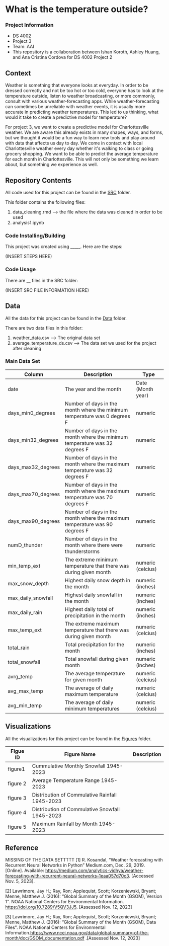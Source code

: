 # What is the temperature outside?

### Project Information
  - DS 4002
  - Project 3
  - Team: AAI
  - This repository is a collaboration between Ishan Koroth, Ashley Huang, and Ana Cristina Cordova for DS 4002 Project 2

## Context

Weather is something that everyone looks at everyday. In order to be dressed correctly and not be too hot or too cold, everyone has to look at the temperature outside, listen to weather broadcasting, or more commonly, consult with various weather-forecasting apps. While weather-forecasting can sometimes be unreliable with weather events, it is usually more accurate in predicting weather temperatures. This led to us thinking, what would it take to create a predictive model for temperature? 

  For project 3, we want to create a predictive model for Charlottesville weather. We are aware this already exists in many shapes, ways, and forms, but we thought it would be a fun way to learn new tools and play around with data that affects us day to day. We come in contact with local Charlottesville weather every day whether it's walking to class or going grocery shopping. We want to be able to predict the average temperature for each month in Charlottesville. This will not only be something we learn about, but something we experience as well. 


## Repository Contents 

All code used for this project can be found in the [SRC](https://github.com/ik4vrb/ds-4002-team-aai-project-3/tree/main/SRC) folder.

This folder contains the following files:
  1. data_cleaning.rmd --> the file where the data was cleaned in order to be used
  2. analysis1.ipynb
 
### Code Installing/Building

This project was created using _____. Here are the steps:

(INSERT STEPS HERE)

### Code Usage

There are __ files in the SRC folder:

(INSERT SRC FILE INFORMATION HERE)

## Data

All the data for this project can be found in the [Data](https://github.com/ik4vrb/ds-4002-team-aai-project-3/tree/main/Data) folder.

There are two data files in this folder:
  1. weather_data.csv --> The original data set
  2. average_temperature_ds.csv --> The data set we used for the project after cleaning
   
### Main Data Set


|    Column     |  Description  |   Type  |
| ------------- | ------------- |------------- |
|     date      | The year and the month |  Date (Month year)  |
| days_min0_degrees | Number of days in the month where the minimum temperature was 0 degrees F | numeric |
| days_min32_degrees | Number of days in the month where the minimum temperature was 32 degrees F | numeric |
| days_max32_degrees | Number of days in the month where the maximum temperature was 32 degrees F | numeric |
| days_max70_degrees | Number of days in the month where the maximum temperature was 70 degrees F | numeric |
| days_max90_degrees | Number of days in the month where the maximum temperature was 90 degrees F | numeric |
|  numD_thunder | Number of days in the month where there were thunderstorms | numeric |
|  min_temp_ext | The extreme minimum temperature that there was during given month | numeric (celcius) |
|  max_snow_depth | Highest daily snow depth in the month | numeric (inches)  |
|  max_daily_snowfall | Highest daily snowfall in the month | numeric (inches) |
|  max_daily_rain | Highest daily total of precipitation in the month | numeric (inches) |
|  max_temp_ext   |  The extreme maximum temperature that there was during given month  | numeric (celcius) |
|  total_rain    | Total precipitation for the month  | numeric (inches) |
| total_snowfall | Total snowfall during given month | numeric (inches) |
|  avrg_temp | The average temperature for given month | numeric (celcius) |
|  avg_max_temp | The average of daily maximum  temperature | numeric (celcius) |
|  avg_min_temp | The average of daily minimum temperatures | numeric (celcius) |


## Visualizations 
All the visualizations for this project can be found in the [Figures](https://github.com/ik4vrb/ds-4002-team-aai-project-3/tree/main/Figures) folder.


|    Figue ID     |  Figure Name  |  Description  |
| ----------------| ------------- | ------------- |
|    figure1      | Cummulative Monthly Snowfall 1945-2023 ||
|    figure 2     | Average Temperature Range 1945-2023 ||
|    figure 3     | Distribution of Commulative Rainfall 1945-2023 |
|    figure 4     | Distribution of Commulative Snowfall 1945-2023||
|    figure 5     | Maximum Rainfall by Month 1945-2023 ||


## Reference
MISSING OF THE DATA SETTTTT 
[1] R. Kosandal, “Weather forecasting with Recurrent Neural Networks in Python” Medium.com, Dec. 29, 2019. [Online]. Available: https://medium.com/analytics-vidhya/weather-forecasting-with-recurrent-neural-networks-1eaa057d70c3. [Accessed Nov. 5, 2023].  

[2] Lawrimore, Jay H.; Ray, Ron; Applequist, Scott; Korzeniewski, Bryant; Menne, Matthew J. (2016): “Global Summary of the Month (GSOM), Version 1". NOAA National Centers for Environmental Information. https://doi.org/10.7289/V5QV3JJ5. [Assessed Nov. 12, 2023]

[3] Lawrimore, Jay H.; Ray, Ron; Applequist, Scott; Korzeniewski, Bryant; Menne, Matthew J. (2016): “Global Summary of the Month (GSOM), Data Files". NOAA National Centers for Environmental Information.https://www.ncei.noaa.gov/data/global-summary-of-the-month/doc/GSOM_documentation.pdf .[Assessed Nov. 12, 2023]
